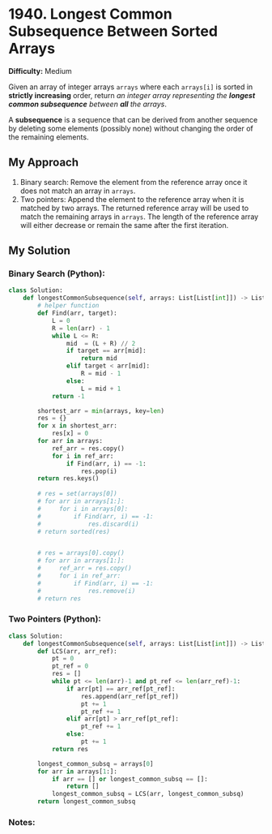 # 1940. Longest Common Subsequence Between Sorted Arrays

**Difficulty:** Medium

Given an array of integer arrays `arrays` where each `arrays[i]` is sorted in **strictly increasing** order, return *an integer array representing the **longest common subsequence** between **all** the arrays*.

A **subsequence** is a sequence that can be derived from another sequence by deleting some elements (possibly none) without changing the order of the remaining elements.


## My Approach
1. Binary search: Remove the element from the reference array once it does not match an array in `arrays`.
2. Two pointers: Append the element to the reference array when it is matched by two arrays. The returned reference array will be used to match the remaining arrays in `arrays`. The length of the reference array will either decrease or remain the same after the first iteration.

## My Solution
### Binary Search (Python):
```python
class Solution:
    def longestCommonSubsequence(self, arrays: List[List[int]]) -> List[int]:
        # helper function 
        def Find(arr, target):
            L = 0
            R = len(arr) - 1
            while L <= R:
                mid  = (L + R) // 2
                if target == arr[mid]:
                    return mid
                elif target < arr[mid]:
                    R = mid - 1
                else:
                    L = mid + 1
            return -1

        shortest_arr = min(arrays, key=len)
        res = {}
        for x in shortest_arr:
            res[x] = 0
        for arr in arrays:
            ref_arr = res.copy()
            for i in ref_arr:
                if Find(arr, i) == -1:
                    res.pop(i)
        return res.keys()
       
        # res = set(arrays[0])
        # for arr in arrays[1:]:
        #     for i in arrays[0]:
        #         if Find(arr, i) == -1:
        #             res.discard(i)
        # return sorted(res)


        # res = arrays[0].copy()
        # for arr in arrays[1:]:
        #     ref_arr = res.copy()
        #     for i in ref_arr:
        #         if Find(arr, i) == -1:
        #             res.remove(i)
        # return res

```

### Two Pointers (Python):
```python
class Solution:
    def longestCommonSubsequence(self, arrays: List[List[int]]) -> List[int]:
        def LCS(arr, arr_ref):
            pt = 0
            pt_ref = 0
            res = []
            while pt <= len(arr)-1 and pt_ref <= len(arr_ref)-1:
                if arr[pt] == arr_ref[pt_ref]:
                    res.append(arr_ref[pt_ref])
                    pt += 1
                    pt_ref += 1
                elif arr[pt] > arr_ref[pt_ref]:
                    pt_ref += 1
                else:
                    pt += 1
            return res

        longest_common_subsq = arrays[0]
        for arr in arrays[1:]:
            if arr == [] or longest_common_subsq == []:
                return []
            longest_common_subsq = LCS(arr, longest_common_subsq)
        return longest_common_subsq

```        


### Notes:



